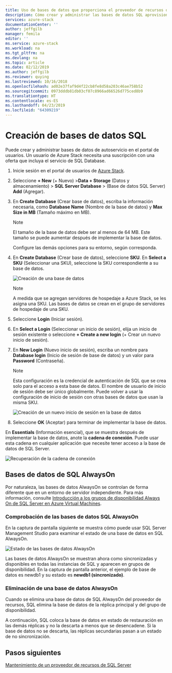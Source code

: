 ```yaml
---
title: Uso de bases de datos que proporciona el proveedor de recursos del adaptador de SQL en Azure Stack | Microsoft Docs
description: Cómo crear y administrar las bases de datos SQL aprovisionadas mediante el proveedor de recursos del adaptador de SQL
services: azure-stack
documentationCenter: ''
author: jeffgilb
manager: femila
editor: ''
ms.service: azure-stack
ms.workload: na
ms.tgt_pltfrm: na
ms.devlang: na
ms.topic: article
ms.date: 02/12/2019
ms.author: jeffgilb
ms.reviewer: quying
ms.lastreviewed: 10/16/2018
ms.openlocfilehash: ad02e37faf9d4f22cb8fe8d58a203c46ae758b52
ms.sourcegitcommit: 0973dddb81db03cf07c8966ad66526d775ced8b9
ms.translationtype: HT
ms.contentlocale: es-ES
ms.lasthandoff: 04/23/2019
ms.locfileid: "64309219"
---
```

# <a name="create-sql-databases"></a>Creación de bases de datos SQL

Puede crear y administrar bases de datos de autoservicio en el portal de usuarios. Un usuario de Azure Stack necesita una suscripción con una oferta que incluya el servicio de SQL Database.

1. Inicie sesión en el portal de usuarios de [Azure Stack](azure-stack-overview.md).

2. Seleccione **+ New** (+ Nuevo) &gt;**Data + Storage** (Datos y almacenamiento) &gt; **SQL Server Database** &gt; (Base de datos SQL Server) **Add** (Agregar).

3. En **Create Database** (Crear base de datos), escriba la información necesaria, como **Database Name** (Nombre de la base de datos) y **Max Size in MB** (Tamaño máximo en MB).

   >[!NOTE]
   >El tamaño de la base de datos debe ser al menos de 64 MB. Este tamaño se puede aumentar después de implementar la base de datos.

   Configure las demás opciones para su entorno, según corresponda.

4. En **Create Database** (Crear base de datos), seleccione **SKU**. En **Select a SKU** (Seleccionar una SKU), seleccione la SKU correspondiente a su base de datos.

   ![Creación de una base de datos](./media/azure-stack-sql-rp-deploy/newsqldb.png)

   >[!NOTE]
   >A medida que se agregan servidores de hospedaje a Azure Stack, se les asigna una SKU. Las bases de datos se crean en el grupo de servidores de hospedaje de una SKU.

5. Seleccione **Login** (Iniciar sesión).
6. En **Select a Login** (Seleccionar un inicio de sesión), elija un inicio de sesión existente o seleccione **+ Create a new login** (+ Crear un nuevo inicio de sesión).
7. En **New Login** (Nuevo inicio de sesión), escriba un nombre para **Database login** (Inicio de sesión de base de datos) y un valor para **Password** (Contraseña).

   >[!NOTE]
   >Esta configuración es la credencial de autenticación de SQL que se crea solo para el acceso a esta base de datos. El nombre de usuario de inicio de sesión debe ser único globalmente. Puede volver a usar la configuración de inicio de sesión con otras bases de datos que usan la misma SKU.

   ![Creación de un nuevo inicio de sesión en la base de datos](./media/azure-stack-sql-rp-deploy/create-new-login.png)

8. Seleccione **OK** (Aceptar) para terminar de implementar la base de datos.

En **Essentials** (Información esencial), que se muestra después de implementar la base de datos, anote la **cadena de conexión**. Puede usar esta cadena en cualquier aplicación que necesite tener acceso a la base de datos de SQL Server.

![Recuperación de la cadena de conexión](./media/azure-stack-sql-rp-deploy/sql-db-settings.png)

## <a name="sql-always-on-databases"></a>Bases de datos de SQL AlwaysOn

Por naturaleza, las bases de datos AlwaysOn se controlan de forma diferente que en un entorno de servidor independiente. Para más información, consulte [Introducción a los grupos de disponibilidad Always On de SQL Server en Azure Virtual Machines](https://docs.microsoft.com/azure/virtual-machines/windows/sql/virtual-machines-windows-portal-sql-availability-group-overview).

### <a name="verify-sql-always-on-databases"></a>Comprobación de las bases de datos SQL AlwaysOn

En la captura de pantalla siguiente se muestra cómo puede usar SQL Server Management Studio para examinar el estado de una base de datos en SQL AlwaysOn.

![Estado de las bases de datos AlwaysOn](./media/azure-stack-sql-rp-deploy/verifyalwayson.png)

Las bases de datos AlwaysOn se muestran ahora como sincronizadas y disponibles en todas las instancias de SQL y aparecen en grupos de disponibilidad. En la captura de pantalla anterior, el ejemplo de base de datos es newdb1 y su estado es **newdb1 (sincronizado)**.

### <a name="delete-an-alwayson-database"></a>Eliminación de una base de datos AlwaysOn

Cuando se elimina una base de datos de SQL AlwaysOn del proveedor de recursos, SQL elimina la base de datos de la réplica principal y del grupo de disponibilidad.

A continuación, SQL coloca la base de datos en estado de restauración en las demás réplicas y no la descarta a menos que se desencadene. Si la base de datos no se descarta, las réplicas secundarias pasan a un estado de no sincronización.

## <a name="next-steps"></a>Pasos siguientes

[Mantenimiento de un proveedor de recursos de SQL Server](azure-stack-sql-resource-provider-maintain.md)
